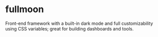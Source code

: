# fullmoon
Front-end framework with a built-in dark mode and full customizability using CSS variables; great for building dashboards and tools.
